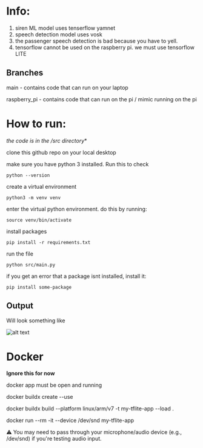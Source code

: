 # Info:
1. siren ML model uses tenserflow yamnet
2. speech detection model uses vosk
3. the passenger speech detection is bad because you have to yell. 
4. tensorflow cannot be used on the raspberry pi. we must use tensorflow LITE

## Branches
main - contains code that can run on your laptop

raspberry_pi - contains code that can run on the pi / mimic running on the pi

# How to run:

*the code is in the /src directory**

clone this github repo on your local desktop

make sure you have python 3 installed. Run this to check

```python --version```

create a virtual environment

```python3 -m venv venv```

enter the virtual python environment. do this by running:

```source venv/bin/activate```

install packages

```pip install -r requirements.txt```

run the file

```python src/main.py```

if you get an error that a package isnt installed, install it:

```pip install some-package```

## Output
Will look something like 

![alt text](image.png)

# Docker

**Ignore this for now**

docker app must be open and running

docker buildx create --use

docker buildx build --platform linux/arm/v7 -t my-tflite-app --load .

docker run --rm -it --device /dev/snd my-tflite-app

⚠️ You may need to pass through your microphone/audio device (e.g., /dev/snd) if you're testing audio input.